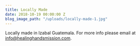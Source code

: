 ```yaml
---
title: Locally Made
date: 2018-10-19 00:00:00 Z
blog_image_path: "/uploads/locally-made-1.jpg"
---
```


Locally made in Izabal Guatemala. For more info please email at [info@healinghandsmission.com](mailto:info@healinghandsmission.com).